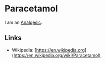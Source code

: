 # Paracetamol

I am an [Analgesic](810003.md).

## Links

- Wikipedia: [https://en.wikipedia.org](https://en.wikipedia.org/wiki/Paracetamol)
